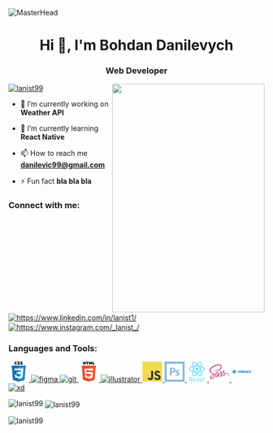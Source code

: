 ![MasterHead](https://github.blog/wp-content/uploads/2020/12/wallpaper_header_4Kultra_wide_21_9.png )

<h1 align="center">Hi 👋, I'm Bohdan Danilevych</h1>
<h3 align="center">Web Developer</h3>

<img width="300px" height = "450px" align = "right" src="https://i.pinimg.com/originals/3a/51/4e/3a514e37f7559a2864205fbb7591bab4.gif" >

<p align="left"> <a href="https://github.com/ryo-ma/github-profile-trophy"><img src="https://github-profile-trophy.vercel.app/?username=lanist99" alt="lanist99" /></a> </p>

- 🔭 I’m currently working on **Weather API**

- 🌱 I’m currently learning **React Native**

- 📫 How to reach me **danilevic99@gmail.com**

- ⚡ Fun fact **bla bla bla**

<h3 align="left">Connect with me:</h3>
<p align="left">
<a href="https://linkedin.com/in/https://www.linkedin.com/in/lanist1/" target="blank"><img align="center" src="https://raw.githubusercontent.com/rahuldkjain/github-profile-readme-generator/master/src/images/icons/Social/linked-in-alt.svg" alt="https://www.linkedin.com/in/lanist1/" height="30" width="40" /></a>
<a href="https://instagram.com/https://www.instagram.com/_lanist_/" target="blank"><img align="center" src="https://raw.githubusercontent.com/rahuldkjain/github-profile-readme-generator/master/src/images/icons/Social/instagram.svg" alt="https://www.instagram.com/_lanist_/" height="30" width="40" /></a>
</p>

<h3 align="left">Languages and Tools:</h3>
<p align="left"> <a href="https://www.w3schools.com/css/" target="_blank" rel="noreferrer"> <img src="https://raw.githubusercontent.com/devicons/devicon/master/icons/css3/css3-original-wordmark.svg" alt="css3" width="40" height="40"/> </a> <a href="https://www.figma.com/" target="_blank" rel="noreferrer"> <img src="https://www.vectorlogo.zone/logos/figma/figma-icon.svg" alt="figma" width="40" height="40"/> </a> <a href="https://git-scm.com/" target="_blank" rel="noreferrer"> <img src="https://www.vectorlogo.zone/logos/git-scm/git-scm-icon.svg" alt="git" width="40" height="40"/> </a> <a href="https://www.w3.org/html/" target="_blank" rel="noreferrer"> <img src="https://raw.githubusercontent.com/devicons/devicon/master/icons/html5/html5-original-wordmark.svg" alt="html5" width="40" height="40"/> </a> <a href="https://www.adobe.com/in/products/illustrator.html" target="_blank" rel="noreferrer"> <img src="https://www.vectorlogo.zone/logos/adobe_illustrator/adobe_illustrator-icon.svg" alt="illustrator" width="40" height="40"/> </a> <a href="https://developer.mozilla.org/en-US/docs/Web/JavaScript" target="_blank" rel="noreferrer"> <img src="https://raw.githubusercontent.com/devicons/devicon/master/icons/javascript/javascript-original.svg" alt="javascript" width="40" height="40"/> </a> <a href="https://www.photoshop.com/en" target="_blank" rel="noreferrer"> <img src="https://raw.githubusercontent.com/devicons/devicon/master/icons/photoshop/photoshop-line.svg" alt="photoshop" width="40" height="40"/> </a> <a href="https://reactjs.org/" target="_blank" rel="noreferrer"> <img src="https://raw.githubusercontent.com/devicons/devicon/master/icons/react/react-original-wordmark.svg" alt="react" width="40" height="40"/> </a> <a href="https://sass-lang.com" target="_blank" rel="noreferrer"> <img src="https://raw.githubusercontent.com/devicons/devicon/master/icons/sass/sass-original.svg" alt="sass" width="40" height="40"/> </a> <a href="https://webpack.js.org" target="_blank" rel="noreferrer"> <img src="https://raw.githubusercontent.com/devicons/devicon/d00d0969292a6569d45b06d3f350f463a0107b0d/icons/webpack/webpack-original-wordmark.svg" alt="webpack" width="40" height="40"/> </a> <a href="https://www.adobe.com/products/xd.html" target="_blank" rel="noreferrer"> <img src="https://cdn.worldvectorlogo.com/logos/adobe-xd.svg" alt="xd" width="40" height="40"/> </a> </p>

<p><img align="left" src="https://github-readme-stats.vercel.app/api/top-langs?username=lanist99&show_icons=true&theme=merko&locale=en&layout=compact" alt="lanist99" /></p>

<p>&nbsp;<img align="center" src="https://github-readme-stats.vercel.app/api?username=lanist99&show_icons=true&theme=dark&title_color=121212&bg_color=ffffff&hide_border=true&locale=en" alt="lanist99" /></p>

<p><img align="center" src="https://github-readme-streak-stats.herokuapp.com/?user=lanist99&theme=highcontrast" alt="lanist99" /></p>
